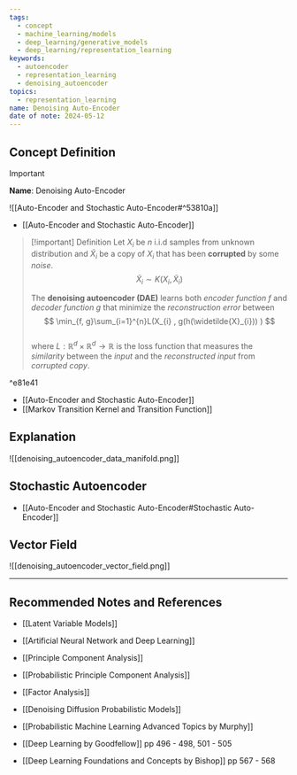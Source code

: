 ```yaml
---
tags:
  - concept
  - machine_learning/models
  - deep_learning/generative_models
  - deep_learning/representation_learning
keywords:
  - autoencoder
  - representation_learning
  - denoising_autoencoder
topics:
  - representation_learning
name: Denoising Auto-Encoder
date of note: 2024-05-12
---
```


## Concept Definition

>[!important]
>**Name**: Denoising Auto-Encoder

![[Auto-Encoder and Stochastic Auto-Encoder#^53810a]]

- [[Auto-Encoder and Stochastic Auto-Encoder]]

>[!important] Definition
>Let $X_{i}$ be $n$ i.i.d samples from unknown distribution and $\widetilde{X}_{i}$ be a copy of $X_{i}$ that has been **corrupted** by some *noise*. $$\widetilde{X}_{i} \sim K(X_{i}, \widetilde{X}_{i})$$
>
>The **denoising autoencoder (DAE)** learns both *encoder function* $f$ and *decoder function* $g$ that minimize the *reconstruction error* between 
>$$
>\min_{f, g}\sum_{i=1}^{n}L(X_{i} , g(h(\widetilde{X}_{i})) ) 
>$$   
>where $L: \mathbb{R}^{d} \times \mathbb{R}^{d} \to \mathbb{R}$ is the loss function that measures the *similarity* between the *input* and the *reconstructed input* from *corrupted copy*.

^e81e41

- [[Auto-Encoder and Stochastic Auto-Encoder]]
- [[Markov Transition Kernel and Transition Function]]


## Explanation

![[denoising_autoencoder_data_manifold.png]]



## Stochastic Autoencoder

- [[Auto-Encoder and Stochastic Auto-Encoder#Stochastic Auto-Encoder]]




## Vector Field

![[denoising_autoencoder_vector_field.png]]





-----------
##  Recommended Notes and References


- [[Latent Variable Models]]
- [[Artificial Neural Network and Deep Learning]]

- [[Principle Component Analysis]]
- [[Probabilistic Principle Component Analysis]]
- [[Factor Analysis]]

- [[Denoising Diffusion Probabilistic Models]]


- [[Probabilistic Machine Learning Advanced Topics by Murphy]]
- [[Deep Learning by Goodfellow]] pp 496 - 498, 501 - 505 
- [[Deep Learning Foundations and Concepts by Bishop]] pp 567 - 568